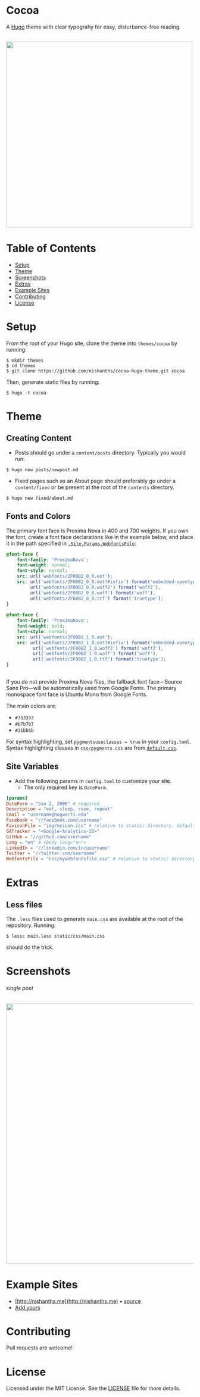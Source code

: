 # Cocoa

A [Hugo](http://gohugo.io) theme with clear typograhy for easy, disturbance-free reading.

<br />

<img src="https://raw.githubusercontent.com/nishanths/cooca-hugo-theme/master/images/tn.png" width="500px">

<br />

# Table of Contents

* [Setup](#setup)
* [Theme](#theme)
* [Screenshots](#screenshots)
* [Extras](#extras)
* [Example Sites](#example-sites)
* [Contributing](#contributing)
* [License](#license)

# Setup 

From the root of your Hugo site, clone the theme into `themes/cocoa` by running:

````
$ mkdir themes
$ cd themes
$ git clone https://github.com/nishanths/cocoa-hugo-theme.git cocoa
````

Then, generate static files by running:

````
$ hugo -t cocoa
````

# Theme

## Creating Content

* Posts should go under a `content/posts` directory. Typically you would run:

````
$ hugo new posts/newpost.md
````

* Fixed pages such as an About page should preferably go under a `content/fixed` or be present at the root of the `contents` directory.

````
$ hugo new fixed/about.md
````

## Fonts and Colors

The primary font face is Proxima Nova in 400 and 700 weights. If you own the font, create a font face declarations like in the example below, and place it in the path specified in [`.Site.Params.WebfontsFile`](#site-variables):

````css
@font-face {
	font-family: 'ProximaNova';
	font-weight: normal;
	font-style: normal;
	src: url('webfonts/2F00B2_0_0.eot');
	src: url('webfonts/2F00B2_0_0.eot?#iefix') format('embedded-opentype'),
	     url('webfonts/2F00B2_0_0.woff2') format('woff2'),
	     url('webfonts/2F00B2_0_0.woff') format('woff'),
	     url('webfonts/2F00B2_0_0.ttf') format('truetype');
}
  
@font-face {
	font-family: 'ProximaNova';
	font-weight: bold;
	font-style: normal;
	src: url('webfonts/2F00B2_1_0.eot');
	src: url('webfonts/2F00B2_1_0.eot?#iefix') format('embedded-opentype'),
		  url('webfonts/2F00B2_1_0.woff2') format('woff2'),
		  url('webfonts/2F00B2_1_0.woff') format('woff'),
		  url('webfonts/2F00B2_1_0.ttf') format('truetype');
}
 
````

If you do not provide Proxima Nova files, the fallback font face—Source Sans Pro—will be automatically used from Google Fonts. The primary monospace font face is Ubuntu Mono from Google Fonts.


The main colors are:

* `#333333`
* `#b7b7b7`
* `#21bb5b`

For syntax highlighting, set `pygmentsuseclasses = true` in your `config.toml`. Syntax highlighting classes in `css/pygments.css` are from [`default.css`](https://github.com/richleland/pygments-css/blob/master/default.css).

## Site Variables

* Add the following params in `config.toml` to customize your site. 
  * The only required key is `DateForm`.

````toml
[params]
DateForm = "Jan 2, 2006" # required
Description = "eat, sleep, rave, repeat"
Email = "username@hogwarts.edu"
Facebook = "//facebook.com/username"
FaviconFile = "img/myicon.ico" # relative to static/ directory, defaults to the icon at themes/cocoa/img/favicon.ico
GATracker = "<Google-Analytics-ID>"
GitHub = "//github.com/username"
Lang = "en" # <body lang="en">
LinkedIn = "//linkedin.com/in/username"
Twitter = "//twitter.com/username"
WebfontsFile = "css/mywebfontsfile.css" # relative to static/ directory, defaults to empty string 
````

# Extras

## Less files

The `.less` files used to generate `main.css` are available at the root of the repository. Running:

````
$ lessc main.less static/css/main.css
````

should do the trick.


# Screenshots

###### single post

<img src="https://raw.githubusercontent.com/nishanths/cooca-hugo-theme/master/images/screenshot.png" width="700px">


# Example Sites

* [http://nishanths.me](http://nishanths.me) • [source](https://github.com/nishanths/)
* [Add yours](https://github.com/nishanths/cooca-hugo-theme/compare)

# Contributing

Pull requests are welcome!

# License

Licensed under the MIT License. See the [LICENSE](https://github.com/nishanths/cocoa-hugo-theme/blob/master/LICENSE.md) file for more details.